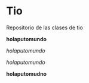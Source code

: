 # Tio
Repositorio de las clases de tio

**holaputomundo**

_holaputomundo_

*holaputomundo*

__holaputomudno__